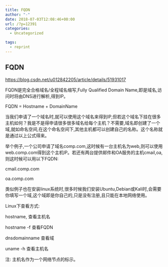 ```yaml
---
title: FQDN
author: "-"
date: 2018-07-03T12:08:46+00:00
url: /?p=12391
categories:
  - Uncategorized

tags:
  - reprint
---
```

## FQDN
https://blog.csdn.net/u012842205/article/details/51931017
  
FQDN是完全合格域名/全程域名缩写,Fully Qualified Domain Name,即是域名,访问时将由DNS进行解析,得到IP。

FQDN = Hostname + DomainName

当我们申请了一个域名时,就可以使用这个域名来得到IP,但若这个域名下挂在很多主机如何？我是不是得申请很多很多域名给每个主机？不需要,域名即创建了一个域,就如命名空间,在这个命名空间下,其他主机都可以创建自己的名称。这个名称就是通过以上公式得来。

举个例子,一个公司申请了域名comp.com,这时候有一台主机名为web,则可以使用web.comp.com得到这个主机IP。若还有两台提供邮件和OA服务的主机cmail,oa,则这时候可以用以下FQDN: 

cmail.comp.com

oa.comp.com

类似例子也在安装linux系统时,很多时候我们安装Ubuntu,Debian或Kali时,会需要你填写一个域,这个域即是你自己的,只是没有注册,且只能在本地网络使用。

Linux下查看方式: 

hostname, 查看主机名

hostname -f 查看FQDN

dnsdomainname 查看域

uname -h 查看主机名

注: 主机名作为一个网络节点的标示。